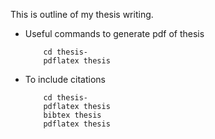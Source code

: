 This is outline of my thesis writing.

* Useful commands to generate pdf of thesis
	
	```
		cd thesis-
		pdflatex thesis
	```

* To include citations
	
	```
		cd thesis-
		pdflatex thesis
		bibtex thesis
		pdflatex thesis
	```